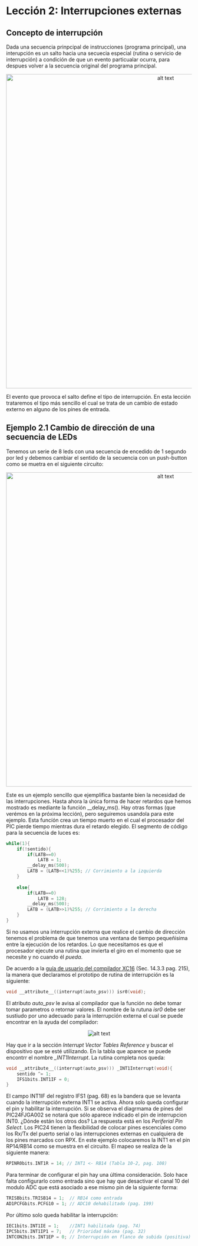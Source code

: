 # Lección 2: Interrupciones externas
## Concepto de interrupción 
Dada una secuencia prinpcipal de instrucciones (programa principal), una interupción es un salto hacia una secuecia especial (rutina o servicio de interrupción) a condición de que un evento particualar ocurra, para despues volver a la secuencia original del programa principal. 

<p align="center">
<img src="https://3.bp.blogspot.com/-pmfu-BEH9UM/Xv_zFRwELII/AAAAAAAACWA/hX-B3kd2OOs-gT38Qyy8jOMnPwhvMK2YwCLcBGAsYHQ/s1600/rutina_interrupcion_PIC.png" alt="alt text" width="850">
</p>

El evento que provoca el salto define el tipo de interrupción. En esta lección trataremos el tipo más sencillo el cual se trata de un cambio de estado externo en alguno de los pines de entrada. 

## Ejemplo 2.1 Cambio de dirección de una secuencia de LEDs
Tenemos un serie de 8 leds con una secuencia de encedido de 1 segundo por led y debemos cambiar el sentido de la secuencia con un push-button como se muetra en el siguiente circuito:

<p align="center">
<img src="https://2.bp.blogspot.com/-pt6lpnid1_c/Xv_RUB6qq6I/AAAAAAAACV0/YB1JiDSUGlwK0t_dNpJcctjJykKqfNmjQCLcBGAsYHQ/s1600/P21.png" alt="alt text" width="850">
</p>
 
Este es un ejemplo sencillo que ejemplifica bastante bien la necesidad de las interrupciones. Hasta ahora la única forma de hacer retardos que hemos mostrado es mediante la función _\_delay_ms(). Hay otras formas (que verémos en la próxima lección), pero seguiremos usandola para este ejemplo. Esta funcíón crea un tiempo muerto en el cual el procesador del PIC pierde tiempo mientras dura el retardo elegido. El segmento de código para la secuencia de luces es:

```C
while(1){
    if(!sentido){
        if(LATB==0)
            LATB = 1;
        __delay_ms(500);
        LATB = (LATB<<1)%255; // Corrimiento a la izquierda 
    }
        
    else{
        if(LATB==0)
            LATB = 128;
        __delay_ms(500);
        LATB = (LATB>>1)%255; // Corrimiento a la derecha
    }  
}
```

Si no usamos una interrupción externa que realice el cambio de dirección tenemos el problema de que tenemos una ventana de tiempo pequeñisima entre la ejecución de los retardos. Lo que necesitamos es que el procesador ejecute una rutina que invierta el giro en el momento que se necesite y no cuando él *pueda*.   

De acuerdo a la [guía de usuario del compilador XC16](https://ww1.microchip.com/downloads/en/DeviceDoc/XC16%20C%20Compiler%20UG%20DS50002071J.pdf) (Sec. 14.3.3 pag. 215), la manera que declaramos el prototipo de rutina de interrupción es la siguiente:

```C
void __attribute__((interrupt(auto_psv))) isr0(void);
```
El atributo *auto_psv* le avisa al compilador que la función no debe tomar tomar parametros o retornar valores. El nombre de la rutuna *isr0* debe ser sustiudo por uno adecuado para la interrupción externa el cual se puede encontrar en la ayuda del compilador:

<p align="center">
<img src="https://1.bp.blogspot.com/-IgKQzTWcTx8/XscnggvYR2I/AAAAAAAACRU/Ewt5Bepko4okUATNAumV7PU5olFs0g6gwCLcBGAsYHQ/s320/compiler_help_MPLABX.png" alt="alt text">
</p>

Hay que ir a la sección *Interrupt Vector Tables Reference* y buscar el dispositivo que se esté utilizando. En la tabla que aparece se puede encontrr el nombre *_INT1Interrupt*. La rutina completa nos queda:

```C
void __attribute__((interrupt(auto_psv))) _INT1Interrupt(void){
    sentido ^= 1;
    IFS1bits.INT1IF = 0;
}
```
El campo INT1IF del registro IFS1 (pag. 68) es la bandera que se levanta cuando la interrupción externa INT1 se activa. Ahora solo queda configurar el pin y habilitar la interrupción. Si se observa el diagrmama de pines del PIC24FJGA002 se notará que sólo aparece indicado  el pin de interrupcion INT0. ¿Dónde están los otros dos? La respuesta está en los *Periferial Pin Select*. Los PIC24 tienen la flexibilidad de colocar pines escenciales como los Rx/Tx del puerto serial o las interrupciones externas en cualquiera de los pines marcados con RPX. En este ejemplo colocaremos la INT1 en el pin RP14/RB14 como se muestra en el circuito. El mapeo se realiza de la siguiente manera:
```C
RPINR0bits.INT1R = 14; // INT1 <- RB14 (Tabla 10-2, pag. 108)
```
Para terminar de configurar el pin hay una última consideración. Solo hace falta configurarlo como entrada sino que hay que desactivar el canal 10 del modulo ADC que está asociado a ese mismo pin de la siguiente forma:
```C
TRISBbits.TRISB14 = 1;  // RB14 como entrada
AD1PCFGbits.PCFG10 = 1; // ADC10 dehabilitado (pag. 199)
```
Por último solo queda habilitar la interrupción:
```C
IEC1bits.INT1IE = 1;    //INT1 habilitada (pag. 74)
IPC5bits.INT1IP1 = 7;   // Prioridad máxima (pag. 32)
INTCON2bits.INT1EP = 0; // Interrupción en flanco de subida (positiva) (pag. 65)
```

